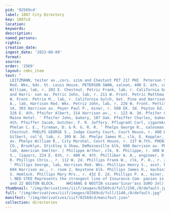```yaml
---
pid: '02569cd'
label: 1887 City Directory
key: 1887cd
location: 
keywords: 
description: 
named_persons: 
rights: 
creation_date: 
ingest_date: '2023-08-09'
format: 
source: 
order: '2569'
layout: cmhc_item
text: "                                                                        CHARLES
  LEITZMANN, teiter av.,cors. szim and Chestunt PET 217 PHI  Peterson Swan, lab, Harrison
  Red. Wks, bds. St. Louis House. PETERSON SWAN, saloon, 400 E. &th, cor. Hazel. Peterson
  William, lab, r. 203 E. Chestnut. Petric Frank, lab, r. California Gulch,-bet. Pine
  and Harri- son av. Petric John, lab, r. 211 W. Front. Petric Matthew, lab, r. 211
  W. Front. Petrie M., lab, r. California Gulch, bet. Pine and Harrison av. Petritz
  A., lab, Harrison Red. Wks. Petriz John, lab, r. 226 W. Front. Pettit H. A., r.
  14, 303 Harrison av. Peyer Paul P., miner, r. 500 EK. 3d. Peyton Ed., miner, bds.
  326 E. 4th. Pfeifer Albert, 314 Harrison av., r. 122 W. 3d. Pfeifer Charles, cook,
  Maine Hotel. ' Pfeifer John, bakery, 107 Oak. Pfeiffer Charles, baker, r. 605 E.
  4th. Pfeiffer Jacob, butcher, F. R. Jeffery. Pflugradt Carl, cigarmkr, r. 1515 Poplar.
  Phelan C. E., fireman, D. & R. G. R. R. ‘ Phelps George R., salesman, r. 123 W.
  Chestnut. PHELPS GEORGE S., Judge County Court, Court House, r. 400 W. 8th. Phelps
  Gilbert, col’d, lab, r. 309 W. 3d. Phelps James M., clk, E. Keppler, r. 819 Harrison
  av. Phelps William R., City Marshal, Court House, r. 137 W.7th. PHENIX INSURANCE
  CO., Brooklyn, Stickley & Shaw, DeMaineville blk, 600 Harrison av. Phetteplace W.H.,
  lab, American Smelter. | Philippe Arthur, clk, 8. Philippe, r. 400 W. 4th. Philippe
  S., liquors, 224 E. 6th, r. 400 W. 4th. Philliber A. A., engineer, D. & R.G. R.
  R. Phillips Chris., r. 112 W. 2d. Phillips Frank W., clk, P. O., r. 2 Keystone blk.
  ' Phillips George, lab, Harrison Red. Wks. Phillips Henry S., asst. Post Master,
  604 Harrison av., r. room 2, Keystone blk. Phillips James H., machinist, bds. 138
  S. Hemlock. Phillips Mary Mrs., r. 432 E. 2d. Phillips P. A., miner, r. 104 E. 2d.
  \ NED STEE Represents the strongest line of Insurance Com- panies in the City. 21
  and 22 BOSTON BLOCK.     WHI4ANG 8 NOSTIN sszaoo'Sinar'ass SURO Jol) aU) {Ih    "
thumbnail: "/img/derivatives/iiif/images/02569cd/full/250,/0/default.jpg"
full: "/img/derivatives/iiif/images/02569cd/full/1140,/0/default.jpg"
manifest: "/img/derivatives/iiif/02569cd/manifest.json"
collection: directories
---
```

